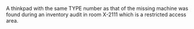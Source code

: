 A thinkpad with the same TYPE number as that of the missing machine was found during an inventory audit in room X-2111 which is a restricted access area. 